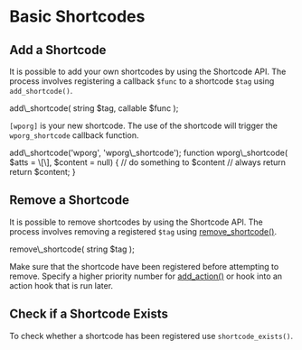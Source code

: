 # Basic Shortcodes

## Add a Shortcode

It is possible to add your own shortcodes by using the Shortcode API. The process involves registering a callback `$func` to a shortcode `$tag` using `add_shortcode()`.

</p>
add\_shortcode(
    string $tag,
    callable $func
);
<p>

`[wporg]` is your new shortcode. The use of the shortcode will trigger the `wporg_shortcode` callback function.

</p>
add\_shortcode('wporg', 'wporg\_shortcode');
function wporg\_shortcode( $atts = \[\], $content = null) {
    // do something to $content
    // always return
    return $content;
}
<p>

## Remove a Shortcode

It is possible to remove shortcodes by using the Shortcode API. The process involves removing a registered `$tag` using [remove\_shortcode()](https://developer.wordpress.org/reference/functions/remove_shortcode/).

</p>
remove\_shortcode(
    string $tag
);
<p>

Make sure that the shortcode have been registered before attempting to remove. Specify a higher priority number for [add\_action()](https://developer.wordpress.org/reference/functions/add_action/) or hook into an action hook that is run later.

## Check if a Shortcode Exists

To check whether a shortcode has been registered use `shortcode_exists()`.